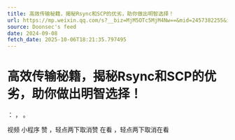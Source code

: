 ```yaml
---
title: 高效传输秘籍，揭秘Rsync和SCP的优劣，助你做出明智选择！
url: https://mp.weixin.qq.com/s?__biz=MjM5OTc5MjM4Nw==&mid=2457382255&idx=1&sn=a42ded52f79e1184fe0bfbd725defb2c
source: Doonsec's feed
date: 2024-09-08
fetch_date: 2025-10-06T18:21:35.797495
---
```


# 高效传输秘籍，揭秘Rsync和SCP的优劣，助你做出明智选择！

：
，
。

视频
小程序
赞
，轻点两下取消赞
在看
，轻点两下取消在看